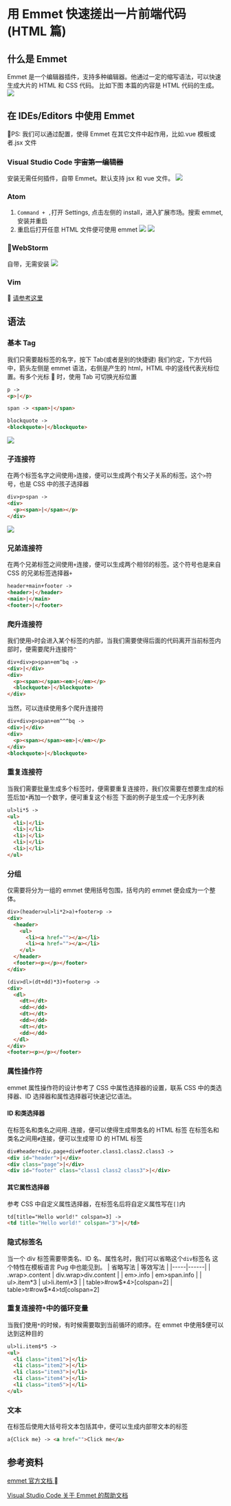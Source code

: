 # 用 Emmet 快速搓出一片前端代码(HTML 篇)

## 什么是 Emmet

Emmet 是一个编辑器插件，支持多种编辑器。他通过一定的缩写语法，可以快速生成大片的 HTML 和 CSS 代码。
比如下图
本篇的内容是 HTML 代码的生成。
![](./emmet.gif)

## 在 IDEs/Editors 中使用 Emmet

PS: 我们可以通过配置，使得 Emmet 在其它文件中起作用，比如.vue 模板或者.jsx 文件

### Visual Studio Code ~~宇宙第一编辑器~~

安装无需任何插件，自带 Emmet。默认支持 jsx 和 vue 文件。
![](./emmet.gif)

### Atom

1. `Command + ,`打开 Settings, 点击左侧的 install，进入扩展市场。搜索 emmet,安装并重启
2. 重启后打开任意 HTML 文件便可使用 emmet
   ![](./atom-emmet-install.png)
   ![](./atom.gif)

### WebStorm

自带，无需安装
![](./webstorm.gif)

### Vim


[请参考这里](https://github.com/mattn/emmet-vim)

## 语法

### 基本 Tag

我们只需要敲标签的名字，按下 Tab(或者是别的快捷键)
我们约定，下方代码 中，箭头左侧是 emmet 语法，右侧是产生的 html，HTML 中的竖线代表光标位置。有多个光标  时，使用 Tab 可切换光标位置

```html
p ->
<p>|</p>

span -> <span>|</span>

blockquote ->
<blockquote>|</blockquote>
```

![](./basic-tag.gif)

### 子连接符

在两个标签名字之间使用`>`连接，便可以生成两个有父子关系的标签。这个`>`符号，也是 CSS 中的孩子选择器

```html
div>p>span ->
<div>
  <p><span>|</span></p>
</div>
```

![](./child.gif)

### 兄弟连接符

在两个兄弟标签之间使用`+`连接，便可以生成两个相邻的标签。这个符号也是来自 CSS 的兄弟标签选择器`+`

```html
header+main+footer ->
<header>|</header>
<main>|</main>
<footer>|</footer>
```

### 爬升连接符

我们使用`>`时会进入某个标签的内部，当我们需要使得后面的代码离开当前标签内部时，便需要爬升连接符`^`

```html
div+div>p>span+em^bq ->
<div>|</div>
<div>
  <p><span></span><em>|</em></p>
  <blockquote>|</blockquote>
</div>
```

当然，可以连续使用多个爬升连接符

```html
div+div>p>span+em^^^bq ->
<div>|</div>
<div>
  <p><span></span><em>|</em></p>
</div>
<blockquote>|</blockquote>
```

### 重复连接符

当我们需要批量生成多个标签时，便需要重复连接符，我们仅需要在想要生成的标签后加`*`再加一个数字，便可重复这个标签
下面的例子是生成一个无序列表

```html
ul>li*5 ->
<ul>
  <li>|</li>
  <li>|</li>
  <li>|</li>
  <li>|</li>
  <li>|</li>
</ul>
```

### 分组

仅需要将分为一组的 emmet 使用括号包围，括号内的 emmet 便会成为一个整体。

```html
div>(header>ul>li*2>a)+footer>p ->
<div>
  <header>
    <ul>
      <li><a href=""></a></li>
      <li><a href=""></a></li>
    </ul>
  </header>
  <footer><p></p></footer>
</div>

(div>dl>(dt+dd)*3)+footer>p ->
<div>
  <dl>
    <dt></dt>
    <dd></dd>
    <dt></dt>
    <dd></dd>
    <dt></dt>
    <dd></dd>
  </dl>
</div>
<footer><p></p></footer>
```

### 属性操作符

emmet 属性操作符的设计参考了 CSS 中属性选择器的设置，联系 CSS 中的类选择器、ID 选择器和属性选择器可快速记忆语法。

#### ID 和类选择器

在标签名和类名之间用`.`连接，便可以使得生成带类名的 HTML 标签
在标签名和类名之间用`#`连接，便可以生成带 ID 的 HTML 标签

```html
div#header+div.page+div#footer.class1.class2.class3 ->
<div id="header">|</div>
<div class="page">|</div>
<div id="footer" class="class1 class2 class3">|</div>
```

#### 其它属性选择器

参考 CSS 中自定义属性选择器，在标签名后将自定义属性写在`[]`内

```html
td[title="Hello world!" colspan=3] ->
<td title="Hello world!" colspan="3">|</td>
```

### 隐式标签名

当一个 div 标签需要带类名、ID 名、属性名时，我们可以省略这个`div`标签名
这个特性在模板语言 Pug 中也能见到。
| 省略写法 | 等效写法 |
|-----|------|
| .wrap>.content | div.wrap>div.content |
| em>.info | em>span.info |
| ul>.item*3 | ul>li.item\\*3 |
| table>#row\$\*4>[colspan=2] | table>tr#row\$\*4>td[colspan=2]

### 重复连接符`*`中的循环变量

当我们使用`*`的时候，有时候需要取到当前循环的顺序。在 emmet 中使用\$便可以达到这种目的

```html
ul>li.item$*5 ->
<ul>
  <li class="item1">|</li>
  <li class="item2">|</li>
  <li class="item3">|</li>
  <li class="item4">|</li>
  <li class="item5">|</li>
</ul>
```

### 文本

在标签后使用大括号将文本包括其中，便可以生成内部带文本的标签

```html
a{Click me} -> <a href="">Click me</a>
```

## 参考资料

[emmet 官方文档 ](https://docs.emmet.io/)

[Visual Studio Code 关于 Emmet 的帮助文档](https://code.visualstudio.com/docs/editor/emmet)
